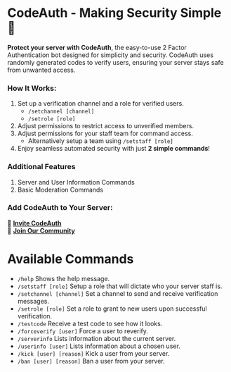 # CodeAuth - Making Security Simple 🔐
**Protect your server with CodeAuth**, the easy-to-use 2 Factor Authentication bot designed for simplicity and security. CodeAuth uses randomly generated codes to verify users, ensuring your server stays safe from unwanted access.

### **How It Works:**
1. Set up a verification channel and a role for verified users.
   - `/setchannel [channel]`
   - `/setrole [role]`
3. Adjust permissions to restrict access to unverified members.
4. Adjust permissions for your staff team for command access.
   - Alternatively setup a team using `/setstaff [role]`
5. Enjoy seamless automated security with just **2 simple commands**!

### **Additional Features**
1. Server and User Information Commands
2. Basic Moderation Commands

### **Add CodeAuth to Your Server:**
:link: [**Invite CodeAuth**](https://discord.com/oauth2/authorize?client_id=1322636561174499448&permissions=8&integration_type=0&scope=bot)  
:link: [**Join Our Community**](https://discord.gg/JgGEaCsW)

# Available Commands
- `/help` Shows the help message.
- `/setstaff [role]` Setup a role that will dictate who your server staff is.
- `/setchannel [channel]` Set a channel to send and receive verification messages.
- `/setrole [role]` Set a role to grant to new users upon successful verification.
- `/testcode` Receive a test code to see how it looks.
- `/forceverify [user]` Force a user to reverify.
- `/serverinfo` Lists information about the current server.
- `/userinfo [user]` Lists information about a chosen user.
- `/kick [user] [reason]` Kick a user from your server.
- `/ban [user] [reason]` Ban a user from your server.
